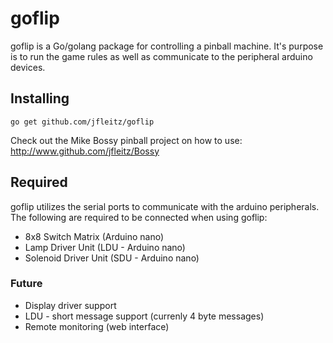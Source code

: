 # goflip
goflip is a Go/golang package for controlling a pinball machine. It's purpose is to run the game rules as well as communicate to the peripheral arduino devices.

## Installing

`go get github.com/jfleitz/goflip`

Check out the Mike Bossy pinball project on how to use:
http://www.github.com/jfleitz/Bossy

## Required
goflip utilizes the serial ports to communicate with the arduino peripherals. The following are required to be connected when using goflip:
* 8x8 Switch Matrix (Arduino nano)
* Lamp Driver Unit (LDU - Arduino nano)
* Solenoid Driver Unit (SDU - Arduino nano)


### Future
* Display driver support
* LDU - short message support (currenly 4 byte messages)
* Remote monitoring (web interface)
